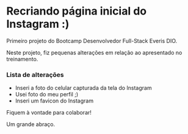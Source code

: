 # Recriando página inicial do Instagram :)

Primeiro projeto do Bootcamp Desenvolvedor Full-Stack Everis DIO.

Neste projeto, fiz pequenas alterações em relação ao apresentado no treinamento.

### Lista de alterações

 - Inseri a foto do celular capturada da tela do Instagram
 - Usei foto do meu perfil ;)
 - Inseri um favicon do Instagram

Fiquem à vontade para colaborar!

Um grande abraço.